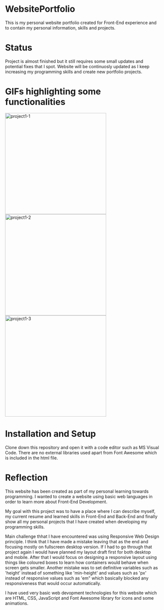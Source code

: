 # WebsitePortfolio
This is my personal website portfolio created for Front-End experience and to contain my personal information, skills and projects.

# Status
Project is almost finished but it still requires some small updates and potential fixes that I spot.
Website will be continuosly updated as I keep increasing my programming skills and create new portfolio projects.

# GIFs highlighting some functionalities
<img src="https://github.com/szymanskidawid/WebsitePortfolio/assets/17786383/ff24aed4-f89b-4b95-a0c7-6536b26e3578" alt="project1-1" width="330">
<img src="https://github.com/szymanskidawid/WebsitePortfolio/assets/17786383/0006c3d9-f817-443e-a71b-3dc76e57b0af" alt="project1-2" width="330">
<img src="https://github.com/szymanskidawid/WebsitePortfolio/assets/17786383/af07ba8e-6407-4547-bee4-461764af2278" alt="project1-3" width="330">

# Installation and Setup
Clone down this repository and open it with a code editor such as MS Visual Code.
There are no external libraries used apart from Font Awesome which is included in the html file.


# Reflection

This website has been created as part of my personal learning towards programming. I wanted to create a website using basic web languages in order to learn more about Front-End Development.

My goal with this project was to have a place where I can describe myself, my current resume and learned skills in Front-End and Back-End and finally show all my personal projects that I have created when developing my programming skills.

Main challenge thhat I have encountered was using Responsive Web Design principle. I think that I have made a mistake leaving that as the end and focusing mostly on fullscreen desktop version. If I had to go through that project again I would have planned my layout draft first for both desktop and mobile. After that I would focus on designing a responsive layout using things like coloured boxes to learn how containers would behave when screen gets smaller. Another mistake was to set definitive variables such as 'height' instead of something like 'min-height' and values such as 'px' instead of responsive values such as 'em" which basically blocked any responsiveness that would occur automatically.   

I have used very basic web devopment technologies for this website which are HTML, CSS, JavaScript and Font Awesome library for icons and some animations.
